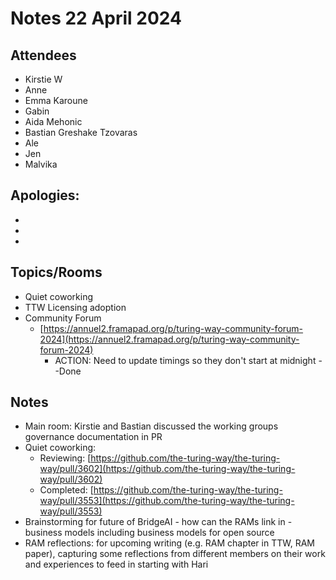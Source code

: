 # Notes 22 April 2024

## Attendees

* Kirstie W
* Anne 
* Emma Karoune
* Gabin
* Aida Mehonic
* Bastian Greshake Tzovaras
* Ale
* Jen
* Malvika

## Apologies:

* 
* 
* 

## Topics/Rooms

* Quiet coworking
* TTW Licensing adoption  
* Community Forum
   * [https://annuel2.framapad.org/p/turing-way-community-forum-2024](https://annuel2.framapad.org/p/turing-way-community-forum-2024)
      * ACTION: Need to update timings so they don't start at midnight --Done

## Notes

* Main room: Kirstie and Bastian discussed the working groups governance documentation in PR 
* Quiet coworking: 
   * Reviewing: [https://github.com/the-turing-way/the-turing-way/pull/3602](https://github.com/the-turing-way/the-turing-way/pull/3602)
   * Completed: [https://github.com/the-turing-way/the-turing-way/pull/3553](https://github.com/the-turing-way/the-turing-way/pull/3553)
* Brainstorming for future of BridgeAI - how can the RAMs link in - business models including business models for open source
* RAM reflections: for upcoming writing (e.g. RAM chapter in TTW, RAM paper), capturing some reflections from different members on their work and experiences to feed in starting with Hari